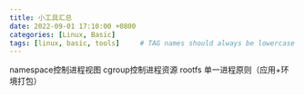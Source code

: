 ```yaml
---
title: 小工具汇总
date: 2022-09-01 17:10:00 +0800
categories: [Linux, Basic]
tags: [linux, basic, tools]     # TAG names should always be lowercase
---
```


namespace控制进程视图
cgroup控制进程资源
rootfs
单一进程原则（应用+环境打包）